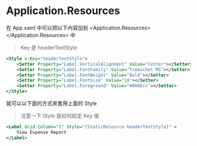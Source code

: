 # Application.Resources

在 App.xaml 中可以把以下內容加到 \<Application.Resources></Application.Resources> 中

> Key 是 headerTextStyle

```xml
<Style x:Key="headerTextStyle">
    <Setter Property="Label.VerticalAlignment" Value="Center"></Setter>
    <Setter Property="Label.FontFamily" Value="Trebuchet MS"></Setter>
    <Setter Property="Label.FontWeight" Value="Bold"></Setter>
    <Setter Property="Label.FontSize" Value="18"></Setter>
    <Setter Property="Label.Foreground" Value="#0066cc"></Setter>
</Style>
```

就可以以下面的方式來套用上面的 Style

> 注意一下 Style 是如何給定 Key 值

```xml
<Label Grid.Column="1" Style="{StaticResource headerTextStyle}" >
    View Expense Report
</Label>
```
